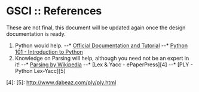 GSCI :: References 
==================

These are not final, this document will be updated again once the design documentation is ready.

1. Python would help.
--* [Official Documentation and Tutorial][1]
--* [Python 101 - Introduction to Python][2]
2. Knowledge on Parsing will help, although you need not be an expert in it!
--* [Parsing by Wikipedia][3]
--* [Lex & Yacc - ePaperPress][4]
--* [PLY - Python Lex-Yacc][5]

[1]: http://docs.python.org/2.7/tutorial/
[2]: http://cutter.rexx.com/~dkuhlman/python_101/python_101.html
[3]: http://en.wikipedia.org/wiki/Parsing
[4]: 
[5]: http://www.dabeaz.com/ply/ply.html
